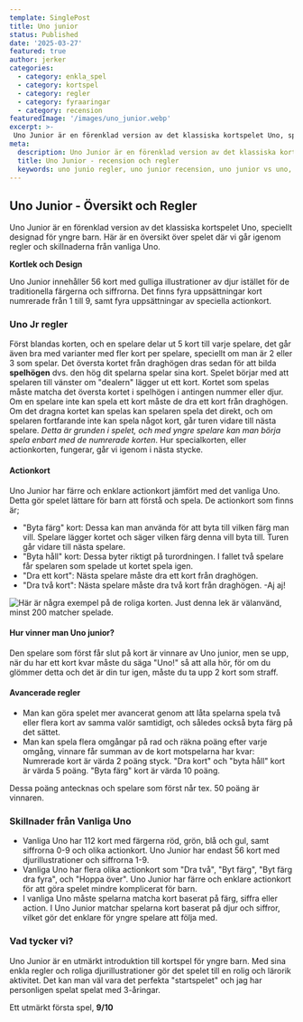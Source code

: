 ```yaml
---
template: SinglePost
title: Uno junior
status: Published
date: '2025-03-27'
featured: true
author: jerker
categories:
  - category: enkla_spel
  - category: kortspel
  - category: regler
  - category: fyraaringar
  - category: recension
featuredImage: '/images/uno_junior.webp'
excerpt: >-
 Uno Junior är en förenklad version av det klassiska kortspelet Uno, speciellt designad för yngre barn. Här är en översikt över spelet där vi går igenom regler och skillnaderna från vanliga Uno.
meta:
  description: Uno Junior är en förenklad version av det klassiska kortspelet Uno, speciellt designad för yngre barn. Här är en översikt över spelet där vi går igenom regler och skillnaderna från vanliga Uno.
  title: Uno Junior - recension och regler
  keywords: uno junio regler, uno junior recension, uno junior vs uno, uno junior barn
---
```


## Uno Junior - Översikt och Regler

Uno Junior är en förenklad version av det klassiska kortspelet Uno, speciellt designad för yngre barn. Här är en översikt över spelet där vi går igenom regler och skillnaderna från vanliga Uno.

**Kortlek och Design**

Uno Junior innehåller 56 kort med gulliga illustrationer av djur istället för de traditionella färgerna och siffrorna. Det finns fyra uppsättningar kort numrerade från 1 till 9, samt fyra uppsättningar av speciella actionkort.

### Uno Jr regler

Först blandas korten, och en spelare delar ut 5 kort till varje spelare, det går även bra med varianter med fler kort per spelare, speciellt om man är 2 eller 3 som spelar. Det översta kortet från draghögen dras sedan för att bilda 
**spelhögen** dvs. den hög dit spelarna spelar sina kort. 
Spelet börjar med att spelaren till vänster om "dealern" lägger ut ett kort. Kortet som spelas måste matcha det översta kortet i spelhögen i antingen nummer eller djur. Om en spelare inte kan spela ett kort måste de dra ett kort från draghögen. Om det dragna kortet kan spelas kan spelaren spela det direkt, och om spelaren fortfarande inte kan spela något kort, går turen vidare till nästa spelare. *Detta är grunden i spelet, och med yngre spelare kan man börja spela enbart med de numrerade korten*.
Hur specialkorten, eller actionkorten, fungerar, går vi igenom i nästa stycke. 

#### Actionkort
Uno Junior har färre och enklare actionkort jämfört med det vanliga Uno. Detta gör spelet lättare för barn att förstå och spela. De actionkort som finns är;
- "Byta färg" kort: Dessa kan man använda för att byta till vilken färg man vill. Spelare lägger kortet och säger vilken färg denna vill byta till. Turen går vidare till nästa spelare.
- "Byta håll" kort: Dessa byter riktigt på turordningen. I fallet två spelare får spelaren som spelade ut kortet spela igen.
- "Dra ett kort": Nästa spelare måste dra ett kort från draghögen.
- "Dra två kort": Nästa spelare måste dra två kort från draghögen. -Aj aj!

![Här är några exempel på de roliga korten. Just denna lek är välanvänd, minst 200 matcher spelade.](/images/unojr_kort.webp)

#### Hur vinner man Uno junior?
Den spelare som först får slut på kort är vinnare av Uno junior, men se upp, när du har ett kort kvar måste du säga "Uno!" så att alla hör, för om du glömmer detta och det är din tur igen, måste du ta upp 2 kort som straff.

#### Avancerade regler
- Man kan göra spelet mer avancerat genom att låta spelarna spela två eller flera kort av samma valör samtidigt, och således också byta färg på det sättet.
- Man kan spela flera omgångar på rad och räkna poäng efter varje omgång, vinnare får summan av de kort motspelarna har kvar: 
Numrerade kort är värda 2 poäng styck.
"Dra kort" och "byta håll" kort är värda 5 poäng.
"Byta färg" kort är värda 10 poäng.

Dessa poäng antecknas och spelare som först når tex. 50 poäng är vinnaren. 

### Skillnader från Vanliga Uno

- Vanliga Uno har 112 kort med färgerna röd, grön, blå och gul, samt siffrorna 0-9 och olika actionkort. Uno Junior har endast 56 kort med djurillustrationer och siffrorna 1-9.
- Vanliga Uno har flera olika actionkort som "Dra två", "Byt färg", "Byt färg dra fyra", och "Hoppa över". Uno Junior har färre och enklare actionkort för att göra spelet mindre komplicerat för barn.
- I vanliga Uno måste spelarna matcha kort baserat på färg, siffra eller action. I Uno Junior matchar spelarna kort baserat på djur och siffror, vilket gör det enklare för yngre spelare att följa med.

### Vad tycker vi?

Uno Junior är en utmärkt introduktion till kortspel för yngre barn. Med sina enkla regler och roliga djurillustrationer gör det spelet till en rolig och lärorik aktivitet. Det kan man väl vara det perfekta "startspelet" och jag har personligen spelat spelat med 3-åringar.

Ett utmärkt första spel, **9/10**